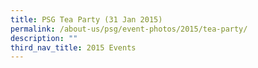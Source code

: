 ```yaml
---
title: PSG Tea Party (31 Jan 2015)
permalink: /about-us/psg/event-photos/2015/tea-party/
description: ""
third_nav_title: 2015 Events
---
```

